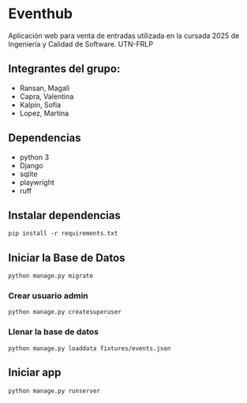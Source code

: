 # Eventhub

Aplicación web para venta de entradas utilizada en la cursada 2025 de Ingeniería y Calidad de Software. UTN-FRLP

## Integrantes del grupo:

- Ransan, Magali
- Capra, Valentina
- Kalpin, Sofia
- Lopez, Martina

## Dependencias

- python 3
- Django
- sqlite
- playwright
- ruff

## Instalar dependencias

`pip install -r requirements.txt`

## Iniciar la Base de Datos

`python manage.py migrate`

### Crear usuario admin

`python manage.py createsuperuser`

### Llenar la base de datos

`python manage.py loaddata fixtures/events.json`

## Iniciar app

`python manage.py runserver`
